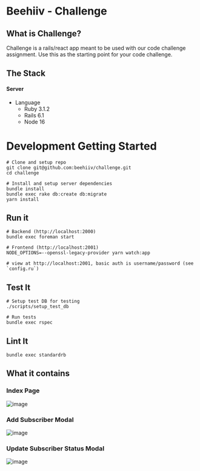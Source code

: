 # Beehiiv - Challenge

## What is Challenge?

Challenge is a rails/react app meant to be used with our code challenge assignment. Use this as the starting point for your code challenge.

## The Stack

#### Server
- Language
  - Ruby 3.1.2
  - Rails 6.1
  - Node 16

# Development Getting Started

    # Clone and setup repo
    git clone git@github.com:beehiiv/challenge.git
    cd challenge

    # Install and setup server dependencies
    bundle install
    bundle exec rake db:create db:migrate
    yarn install

## Run it

    # Backend (http://localhost:2000)
    bundle exec foreman start

    # Frontend (http://localhost:2001)
    NODE_OPTIONS=--openssl-legacy-provider yarn watch:app

    # view at http://localhost:2001, basic auth is username/password (see `config.ru`)
## Test It

    # Setup test DB for testing
    ./scripts/setup_test_db

    # Run tests
    bundle exec rspec

## Lint It

    bundle exec standardrb

## What it contains

### Index Page

![image](https://user-images.githubusercontent.com/5751986/148653166-031d7c6e-8dc2-4db9-9d28-3db71a8599d9.png)

### Add Subscriber Modal

![image](https://user-images.githubusercontent.com/5751986/148653171-4a30cf43-5f42-435c-bc68-82f44524ee50.png)

### Update Subscriber Status Modal

![image](https://user-images.githubusercontent.com/5751986/148653182-3a282533-dbb8-4d96-a511-5a5008cf3daf.png)
